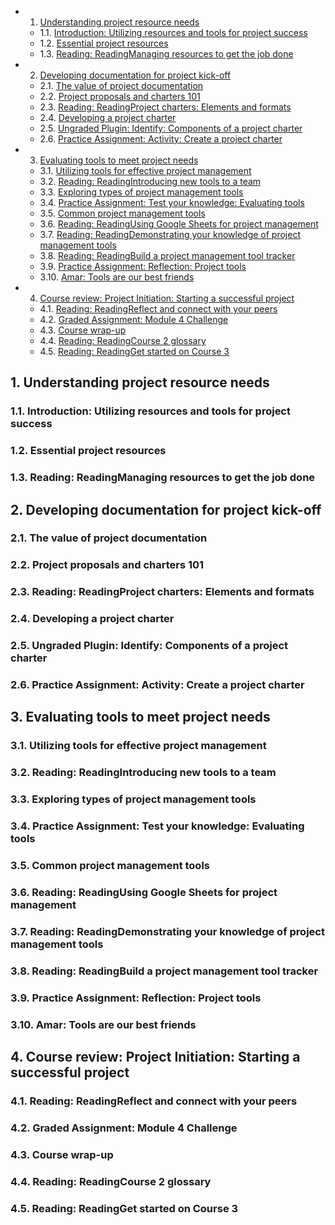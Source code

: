 <!-- vscode-markdown-toc -->
* 1. [Understanding project resource needs](#Understandingprojectresourceneeds)
	* 1.1. [Introduction: Utilizing resources and tools for project success](#Introduction:Utilizingresourcesandtoolsforprojectsuccess)
	* 1.2. [Essential project resources](#Essentialprojectresources)
	* 1.3. [Reading: ReadingManaging resources to get the job done](#Reading:ReadingManagingresourcestogetthejobdone)
* 2. [Developing documentation for project kick-off](#Developingdocumentationforprojectkick-off)
	* 2.1. [The value of project documentation](#Thevalueofprojectdocumentation)
	* 2.2. [Project proposals and charters 101](#Projectproposalsandcharters101)
	* 2.3. [Reading: ReadingProject charters: Elements and formats](#Reading:ReadingProjectcharters:Elementsandformats)
	* 2.4. [Developing a project charter](#Developingaprojectcharter)
	* 2.5. [Ungraded Plugin: Identify: Components of a project charter](#UngradedPlugin:Identify:Componentsofaprojectcharter)
	* 2.6. [Practice Assignment: Activity: Create a project charter](#PracticeAssignment:Activity:Createaprojectcharter)
* 3. [Evaluating tools to meet project needs](#Evaluatingtoolstomeetprojectneeds)
	* 3.1. [Utilizing tools for effective project management](#Utilizingtoolsforeffectiveprojectmanagement)
	* 3.2. [Reading: ReadingIntroducing new tools to a team](#Reading:ReadingIntroducingnewtoolstoateam)
	* 3.3. [Exploring types of project management tools](#Exploringtypesofprojectmanagementtools)
	* 3.4. [Practice Assignment: Test your knowledge: Evaluating tools](#PracticeAssignment:Testyourknowledge:Evaluatingtools)
	* 3.5. [Common project management tools](#Commonprojectmanagementtools)
	* 3.6. [Reading: ReadingUsing Google Sheets for project management](#Reading:ReadingUsingGoogleSheetsforprojectmanagement)
	* 3.7. [Reading: ReadingDemonstrating your knowledge of project management tools](#Reading:ReadingDemonstratingyourknowledgeofprojectmanagementtools)
	* 3.8. [Reading: ReadingBuild a project management tool tracker](#Reading:ReadingBuildaprojectmanagementtooltracker)
	* 3.9. [Practice Assignment: Reflection: Project tools](#PracticeAssignment:Reflection:Projecttools)
	* 3.10. [Amar: Tools are our best friends](#Amar:Toolsareourbestfriends)
* 4. [Course review: Project Initiation: Starting a successful project](#Coursereview:ProjectInitiation:Startingasuccessfulproject)
	* 4.1. [Reading: ReadingReflect and connect with your peers](#Reading:ReadingReflectandconnectwithyourpeers)
	* 4.2. [Graded Assignment: Module 4 Challenge](#GradedAssignment:Module4Challenge)
	* 4.3. [Course wrap-up](#Coursewrap-up)
	* 4.4. [Reading: ReadingCourse 2 glossary](#Reading:ReadingCourse2glossary)
	* 4.5. [Reading: ReadingGet started on Course 3](#Reading:ReadingGetstartedonCourse3)

<!-- vscode-markdown-toc-config
	numbering=true
	autoSave=true
	/vscode-markdown-toc-config -->
<!-- /vscode-markdown-toc -->

##  1. <a name='Understandingprojectresourceneeds'></a>Understanding project resource needs
###  1.1. <a name='Introduction:Utilizingresourcesandtoolsforprojectsuccess'></a>Introduction: Utilizing resources and tools for project success

###  1.2. <a name='Essentialprojectresources'></a>Essential project resources

###  1.3. <a name='Reading:ReadingManagingresourcestogetthejobdone'></a>Reading: ReadingManaging resources to get the job done

##  2. <a name='Developingdocumentationforprojectkick-off'></a>Developing documentation for project kick-off
###  2.1. <a name='Thevalueofprojectdocumentation'></a>The value of project documentation

###  2.2. <a name='Projectproposalsandcharters101'></a>Project proposals and charters 101

###  2.3. <a name='Reading:ReadingProjectcharters:Elementsandformats'></a>Reading: ReadingProject charters: Elements and formats

###  2.4. <a name='Developingaprojectcharter'></a>Developing a project charter

###  2.5. <a name='UngradedPlugin:Identify:Componentsofaprojectcharter'></a>Ungraded Plugin: Identify: Components of a project charter

###  2.6. <a name='PracticeAssignment:Activity:Createaprojectcharter'></a>Practice Assignment: Activity: Create a project charter

##  3. <a name='Evaluatingtoolstomeetprojectneeds'></a>Evaluating tools to meet project needs
###  3.1. <a name='Utilizingtoolsforeffectiveprojectmanagement'></a>Utilizing tools for effective project management

###  3.2. <a name='Reading:ReadingIntroducingnewtoolstoateam'></a>Reading: ReadingIntroducing new tools to a team

###  3.3. <a name='Exploringtypesofprojectmanagementtools'></a>Exploring types of project management tools

###  3.4. <a name='PracticeAssignment:Testyourknowledge:Evaluatingtools'></a>Practice Assignment: Test your knowledge: Evaluating tools

###  3.5. <a name='Commonprojectmanagementtools'></a>Common project management tools

###  3.6. <a name='Reading:ReadingUsingGoogleSheetsforprojectmanagement'></a>Reading: ReadingUsing Google Sheets for project management

###  3.7. <a name='Reading:ReadingDemonstratingyourknowledgeofprojectmanagementtools'></a>Reading: ReadingDemonstrating your knowledge of project management tools

###  3.8. <a name='Reading:ReadingBuildaprojectmanagementtooltracker'></a>Reading: ReadingBuild a project management tool tracker

###  3.9. <a name='PracticeAssignment:Reflection:Projecttools'></a>Practice Assignment: Reflection: Project tools

###  3.10. <a name='Amar:Toolsareourbestfriends'></a>Amar: Tools are our best friends

##  4. <a name='Coursereview:ProjectInitiation:Startingasuccessfulproject'></a>Course review: Project Initiation: Starting a successful project
###  4.1. <a name='Reading:ReadingReflectandconnectwithyourpeers'></a>Reading: ReadingReflect and connect with your peers

###  4.2. <a name='GradedAssignment:Module4Challenge'></a>Graded Assignment: Module 4 Challenge

###  4.3. <a name='Coursewrap-up'></a>Course wrap-up

###  4.4. <a name='Reading:ReadingCourse2glossary'></a>Reading: ReadingCourse 2 glossary

###  4.5. <a name='Reading:ReadingGetstartedonCourse3'></a>Reading: ReadingGet started on Course 3